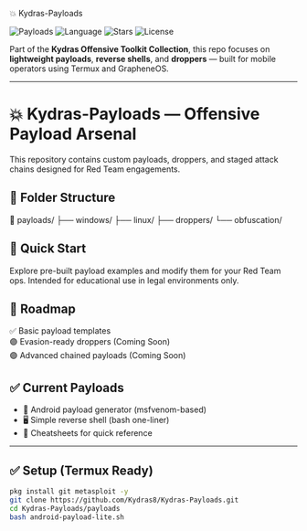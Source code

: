 💥 Kydras-Payloads

![Payloads](https://img.shields.io/badge/type-Custom_Payloads-blueviolet)
![Language](https://img.shields.io/badge/language-Mixed-lightgrey)
![Stars](https://img.shields.io/github/stars/Kydras8/Kydras-Payloads.svg)
![License](https://img.shields.io/badge/license-MIT-purple)

Part of the **Kydras Offensive Toolkit Collection**, this repo focuses on **lightweight payloads**, **reverse shells**, and **droppers** — built for mobile operators using Termux and GrapheneOS.

---

# 💥 Kydras-Payloads — Offensive Payload Arsenal

This repository contains custom payloads, droppers, and staged attack chains designed for Red Team engagements.

## 📁 Folder Structure
📁 payloads/
├── windows/
├── linux/
├── droppers/
└── obfuscation/

## 🚀 Quick Start
Explore pre-built payload examples and modify them for your Red Team ops. Intended for educational use in legal environments only.

## 📅 Roadmap
✅ Basic payload templates  
🟣 Evasion-ready droppers (Coming Soon)  
🟣 Advanced chained payloads (Coming Soon)  

## ✅ Current Payloads
- 📱 Android payload generator (msfvenom-based)
- 🖥️ Simple reverse shell (bash one-liner)
- 📝 Cheatsheets for quick reference

---

## ✅ Setup (Termux Ready)
```bash
pkg install git metasploit -y
git clone https://github.com/Kydras8/Kydras-Payloads.git
cd Kydras-Payloads/payloads
bash android-payload-lite.sh
